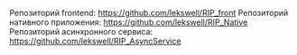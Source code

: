Репозиторий frontend: https://github.com/lekswell/RIP_front
Репозиторий нативного приложения: https://github.com/lekswell/RIP_Native
Репозиторий асинхронного сервиса: https://github.com/lekswell/RIP_AsyncService
